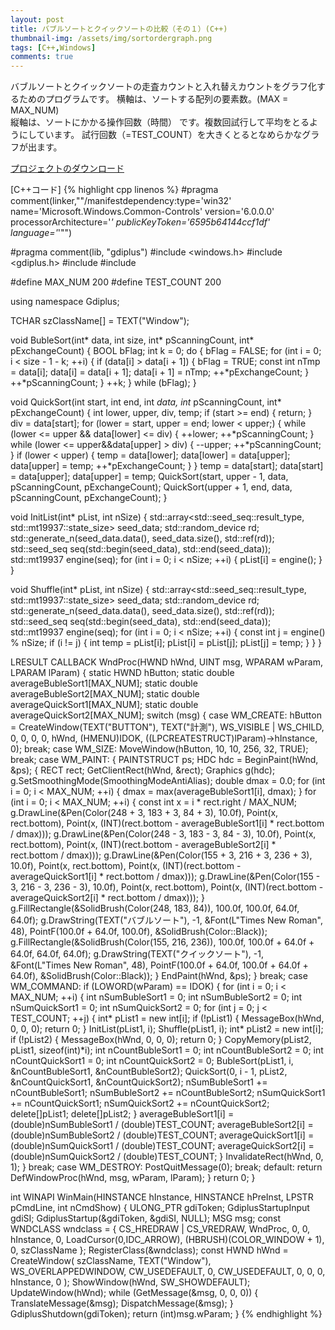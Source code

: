 ```yaml
---
layout: post
title: バブルソートとクイックソートの比較（その１）(C++)
thumbnail-img: /assets/img/sortordergraph.png
tags: [C++,Windows]
comments: true
---
```


バブルソートとクイックソートの走査カウントと入れ替えカウントをグラフ化するためのプログラムです。
横軸は、ソートする配列の要素数。(MAX = MAX_NUM)  
縦軸は、ソートにかかる操作回数（時間）
です。複数回試行して平均をとるようにしています。
試行回数（=TEST_COUNT）を大きくとるとなめらかなグラフが出ます。

[プロジェクトのダウンロード](https://github.com/kenjinote/SortOrderGraph/archive/master.zip)

[C++コード]
{% highlight cpp linenos %}
#pragma comment(linker,"\"/manifestdependency:type='win32' name='Microsoft.Windows.Common-Controls' version='6.0.0.0' processorArchitecture='*' publicKeyToken='6595b64144ccf1df' language='*'\"")

#pragma comment(lib, "gdiplus")
#include <windows.h>
#include <gdiplus.h>
#include <array>
#include <random>

#define MAX_NUM 200
#define TEST_COUNT 200

using namespace Gdiplus;

TCHAR szClassName[] = TEXT("Window");

void BubleSort(int* data, int size, int* pScanningCount, int* pExchangeCount)
{
  BOOL bFlag;
  int k = 0;
  do {
    bFlag = FALSE;
    for (int i = 0; i < size - 1 - k; ++i) {
      if (data[i] > data[i + 1]) {
        bFlag = TRUE;
        const int nTmp = data[i];
        data[i] = data[i + 1];
        data[i + 1] = nTmp;
        ++*pExchangeCount;
      }
      ++*pScanningCount;
    }
    ++k;
  } while (bFlag);
}

void QuickSort(int start, int end, int *data, int* pScanningCount, int* pExchangeCount)
{
  int lower, upper, div, temp;
  if (start >= end) {
    return;
  }
  div = data[start];
  for (lower = start, upper = end; lower < upper;) {
    while (lower <= upper && data[lower] <= div) {
      ++lower;
      ++*pScanningCount;
    }
    while (lower <= upper&&data[upper] > div) {
      --upper;
      ++*pScanningCount;
    }
    if (lower < upper) {
      temp = data[lower];
      data[lower] = data[upper];
      data[upper] = temp;
      ++*pExchangeCount;
    }
  }
  temp = data[start];
  data[start] = data[upper];
  data[upper] = temp;
  QuickSort(start, upper - 1, data, pScanningCount, pExchangeCount);
  QuickSort(upper + 1, end, data, pScanningCount, pExchangeCount);
}

void InitList(int* pList, int nSize)
{
  std::array<std::seed_seq::result_type, std::mt19937::state_size> seed_data;
  std::random_device rd;
  std::generate_n(seed_data.data(), seed_data.size(), std::ref(rd));
  std::seed_seq seq(std::begin(seed_data), std::end(seed_data));
  std::mt19937 engine(seq);
  for (int i = 0; i < nSize; ++i) {
    pList[i] = engine();
  }
}

void Shuffle(int* pList, int nSize)
{
  std::array<std::seed_seq::result_type, std::mt19937::state_size> seed_data;
  std::random_device rd;
  std::generate_n(seed_data.data(), seed_data.size(), std::ref(rd));
  std::seed_seq seq(std::begin(seed_data), std::end(seed_data));
  std::mt19937 engine(seq);
  for (int i = 0; i < nSize; ++i) {
    const int j = engine() % nSize;
    if (i != j) {
      int temp = pList[i];
      pList[i] = pList[j];
      pList[j] = temp;
    }
  }
}

LRESULT CALLBACK WndProc(HWND hWnd, UINT msg, WPARAM wParam, LPARAM lParam)
{
  static HWND hButton;
  static double averageBubleSort1[MAX_NUM];
  static double averageBubleSort2[MAX_NUM];
  static double averageQuickSort1[MAX_NUM];
  static double averageQuickSort2[MAX_NUM];
  switch (msg)
  {
  case WM_CREATE:
    hButton = CreateWindow(TEXT("BUTTON"), TEXT("計測"), WS_VISIBLE | WS_CHILD, 0, 0, 0, 0, hWnd, (HMENU)IDOK, ((LPCREATESTRUCT)lParam)->hInstance, 0);
    break;
  case WM_SIZE:
    MoveWindow(hButton, 10, 10, 256, 32, TRUE);
    break;
  case WM_PAINT:
    {
      PAINTSTRUCT ps;
      HDC hdc = BeginPaint(hWnd, &ps);
      {
        RECT rect;
        GetClientRect(hWnd, &rect);
        Graphics g(hdc);
        g.SetSmoothingMode(SmoothingModeAntiAlias);
        double dmax = 0.0;
        for (int i = 0; i < MAX_NUM; ++i) {
          dmax = max(averageBubleSort1[i], dmax);
        }
        for (int i = 0; i < MAX_NUM; ++i) {
          const int x = i * rect.right / MAX_NUM;
          g.DrawLine(&Pen(Color(248 + 3, 183 + 3, 84 + 3), 10.0f), Point(x, rect.bottom), Point(x, (INT)(rect.bottom - averageBubleSort1[i] * rect.bottom / dmax)));
          g.DrawLine(&Pen(Color(248 - 3, 183 - 3, 84 - 3), 10.0f), Point(x, rect.bottom), Point(x, (INT)(rect.bottom - averageBubleSort2[i] * rect.bottom / dmax)));
          g.DrawLine(&Pen(Color(155 + 3, 216 + 3, 236 + 3), 10.0f), Point(x, rect.bottom), Point(x, (INT)(rect.bottom - averageQuickSort1[i] * rect.bottom / dmax)));
          g.DrawLine(&Pen(Color(155 - 3, 216 - 3, 236 - 3), 10.0f), Point(x, rect.bottom), Point(x, (INT)(rect.bottom - averageQuickSort2[i] * rect.bottom / dmax)));
        }
        g.FillRectangle(&SolidBrush(Color(248, 183, 84)), 100.0f, 100.0f, 64.0f, 64.0f);
        g.DrawString(TEXT("バブルソート"), -1, &Font(L"Times New Roman", 48), PointF(100.0f + 64.0f, 100.0f), &SolidBrush(Color::Black));
        g.FillRectangle(&SolidBrush(Color(155, 216, 236)), 100.0f, 100.0f + 64.0f + 64.0f, 64.0f, 64.0f);
        g.DrawString(TEXT("クイックソート"), -1, &Font(L"Times New Roman", 48), PointF(100.0f + 64.0f, 100.0f + 64.0f + 64.0f), &SolidBrush(Color::Black));
      }
      EndPaint(hWnd, &ps);
    }
    break;
  case WM_COMMAND:
    if (LOWORD(wParam) == IDOK) {
      for (int i = 0; i < MAX_NUM; ++i) {
        int nSumBubleSort1 = 0;
        int nSumBubleSort2 = 0;
        int nSumQuickSort1 = 0;
        int nSumQuickSort2 = 0;
        for (int j = 0; j < TEST_COUNT; ++j) {
          int* pList1 = new int[i];
          if (!pList1) { MessageBox(hWnd, 0, 0, 0); return 0; }
          InitList(pList1, i);
          Shuffle(pList1, i);
          int* pList2 = new int[i];
          if (!pList2) { MessageBox(hWnd, 0, 0, 0); return 0; }
          CopyMemory(pList2, pList1, sizeof(int)*i);
          int nCountBubleSort1 = 0;
          int nCountBubleSort2 = 0;
          int nCountQuickSort1 = 0;
          int nCountQuickSort2 = 0;
          BubleSort(pList1, i, &nCountBubleSort1, &nCountBubleSort2);
          QuickSort(0, i - 1, pList2, &nCountQuickSort1, &nCountQuickSort2);
          nSumBubleSort1 += nCountBubleSort1;
          nSumBubleSort2 += nCountBubleSort2;
          nSumQuickSort1 += nCountQuickSort1;
          nSumQuickSort2 += nCountQuickSort2;
          delete[]pList1;
          delete[]pList2;
        }
        averageBubleSort1[i] = (double)nSumBubleSort1 / (double)TEST_COUNT;
        averageBubleSort2[i] = (double)nSumBubleSort2 / (double)TEST_COUNT;
        averageQuickSort1[i] = (double)nSumQuickSort1 / (double)TEST_COUNT;
        averageQuickSort2[i] = (double)nSumQuickSort2 / (double)TEST_COUNT;
      }
      InvalidateRect(hWnd, 0, 1);
    }
    break;
  case WM_DESTROY:
    PostQuitMessage(0);
    break;
  default:
    return DefWindowProc(hWnd, msg, wParam, lParam);
  }
  return 0;
}

int WINAPI WinMain(HINSTANCE hInstance, HINSTANCE hPreInst, LPSTR pCmdLine, int nCmdShow)
{
  ULONG_PTR gdiToken;
  GdiplusStartupInput gdiSI;
  GdiplusStartup(&gdiToken, &gdiSI, NULL);
  MSG msg;
  const WNDCLASS wndclass = {
    CS_HREDRAW | CS_VREDRAW,
    WndProc,
    0,
    0,
    hInstance,
    0,
    LoadCursor(0,IDC_ARROW),
    (HBRUSH)(COLOR_WINDOW + 1),
    0,
    szClassName
  };
  RegisterClass(&wndclass);
  const HWND hWnd = CreateWindow(
    szClassName,
    TEXT("Window"),
    WS_OVERLAPPEDWINDOW,
    CW_USEDEFAULT,
    0,
    CW_USEDEFAULT,
    0,
    0,
    0,
    hInstance,
    0
  );
  ShowWindow(hWnd, SW_SHOWDEFAULT);
  UpdateWindow(hWnd);
  while (GetMessage(&msg, 0, 0, 0)) {
    TranslateMessage(&msg);
    DispatchMessage(&msg);
  }
  GdiplusShutdown(gdiToken);
  return (int)msg.wParam;
}
{% endhighlight %}
